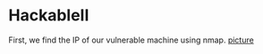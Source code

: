# HackableII
First, we find the IP of our vulnerable machine using nmap.
[picture](Screenshot_2021-07-25_04_15_05.png)
